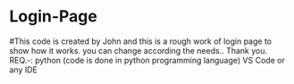 # Login-Page
#This code is created by John and this is a rough work of login page to show how it works.
you can change according the needs..
Thank you.
REQ.-:
python (code is done in python programming language)
VS Code or any IDE
